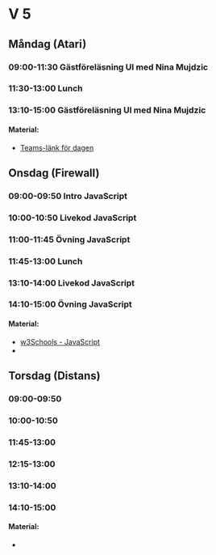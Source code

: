 # V 5
## Måndag (Atari)
### 09:00-11:30 Gästföreläsning UI med Nina Mujdzic
### 11:30-13:00 Lunch
### 13:10-15:00 Gästföreläsning UI med Nina Mujdzic

#### Material:
* [Teams-länk för dagen](https://teams.microsoft.com/l/meetup-join/19%3adee834c0b24f4dbc94a5b50df6214e09%40thread.tacv2/1642758872207?context=%7b%22Tid%22%3a%225b679921-53f7-4642-a251-8a603608d21c%22%2c%22Oid%22%3a%22e506e83b-5ab4-4cfa-a18e-88ce2cb4a7a8%22%7d)
  
## Onsdag (Firewall)
### 09:00-09:50 Intro JavaScript
### 10:00-10:50 Livekod JavaScript
### 11:00-11:45 Övning JavaScript  
### 11:45-13:00 Lunch 
### 13:10-14:00 Livekod JavaScript
### 14:10-15:00 Övning JavaScript

#### Material:
* [w3Schools - JavaScript](https://www.w3schools.com/js/default.asp)
* 
  
## Torsdag (Distans)
### 09:00-09:50 
### 10:00-10:50 
### 11:45-13:00 
### 12:15-13:00 
### 13:10-14:00 
### 14:10-15:00 

#### Material:
* 